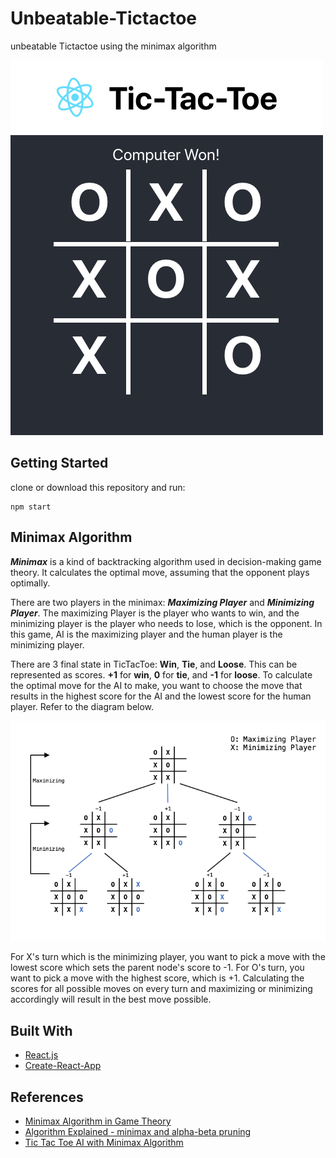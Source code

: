 # Unbeatable-Tictactoe
unbeatable Tictactoe using the minimax algorithm

![screenshot](public/screenshot.png)

## Getting Started
clone or download this repository and run:
```
npm start
```

## Minimax Algorithm

***Minimax*** is a kind of backtracking algorithm used in decision-making game theory. It calculates the optimal move, assuming that the opponent plays optimally.


There are two players in the minimax: ***Maximizing Player*** and ***Minimizing Player***.
The maximizing Player is the player who wants to win, and the minimizing player is the player who needs to lose, which is the opponent. In this game, AI is the maximizing player and the human player is the minimizing player. 

There are 3 final state in TicTacToe: **Win**, **Tie**, and **Loose**. This can be represented as scores. **+1** for **win**, **0** for **tie**, and **-1** for **loose**. To calculate the optimal move for the AI to make, you want to choose the move that results in the highest score for the AI and the lowest score for the human player. Refer to the diagram below.

![minimax-diagram](public/minimax-diagram.png)

For X's turn which is the minimizing player, you want to pick a move with the lowest score which sets the parent node's score to -1. For O's turn, you want to pick a move with the highest score, which is +1. Calculating the scores for all possible moves on every turn and maximizing or minimizing accordingly will result in the best move possible.

## Built With
* [React.js](https://reactjs.org/)
* [Create-React-App](https://github.com/facebook/create-react-app)

## References
* [Minimax Algorithm in Game Theory](https://www.geeksforgeeks.org/minimax-algorithm-in-game-theory-set-1-introduction/)
* [Algorithm Explained -  minimax and alpha-beta pruning](https://www.youtube.com/watch?v=l-hh51ncgDI)
* [Tic Tac Toe AI with Minimax Algorithm](https://www.youtube.com/watch?v=trKjYdBASyQ)